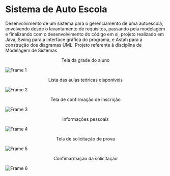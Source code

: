 # Sistema de Auto Escola

Desenvolvimento de um sistema para o gerenciamento de uma autoescola, envolvendo desde o levantamento de requisitos, passando pela modelagem e finalizando com o desenvolvimento do código em si, projeto realizado em Java, Swing para a interface gráfica do programa, e Astah para a construção dos diagramas UML. Projeto referente à disciplina de Modelagem de Sistemas

<p align="center">Tela da grade do aluno</p>

![Frame 1](https://user-images.githubusercontent.com/84208761/192109091-b07daa95-1ae3-4320-9e8d-cda358240beb.png)

<p align="center">Lista das aulas teóricas disponíveis</p>

![Frame 2](https://user-images.githubusercontent.com/84208761/192109120-dbcbc694-1545-4c18-bb4b-3cd826975562.png)

<p align="center">Tela de confirmação de inscrição</p>

![Frame 3](https://user-images.githubusercontent.com/84208761/192109166-80de2a03-5a89-4ed8-b817-09337ba35779.png)

<p align="center">Informações pessoais</p>

![Frame 4](https://user-images.githubusercontent.com/84208761/192109191-d1c74176-8ef6-41d7-9742-16148a8d147e.png)

<p align="center">Tela de solicitação de prova</p>

![Frame 5](https://user-images.githubusercontent.com/84208761/192109233-3019e6b3-b7c1-4b33-afb7-ed8379e1993b.png)

<p align="center">Confimarmação da solicitação</p>

![Frame 6](https://user-images.githubusercontent.com/84208761/192109251-9eaa4858-4964-4d09-97b4-ba92d227fac6.png)
